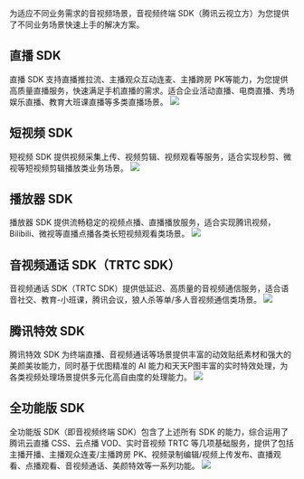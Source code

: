为适应不同业务需求的音视频场景，音视频终端 SDK（腾讯云视立方）为您提供了不同业务场景快速上手的解决方案。

## 直播 SDK
直播 SDK 支持直播推拉流、主播观众互动连麦、主播跨房 PK等能力，为您提供高质量直播服务，快速满足手机直播的需求。适合企业活动直播、电商直播、秀场娱乐直播、教育大班课直播等多类直播场景。
![](https://qcloudimg.tencent-cloud.cn/raw/036c35ec940b587aac869d1ece9c9bfc.jpg)

## 短视频 SDK
短视频 SDK 提供视频采集上传、视频剪辑、视频观看等服务，适合实现秒剪、微视等短视频剪辑播放类业务场景。
![](https://main.qcloudimg.com/raw/ff4dce15b15f0424b3449a8487afb846.png)

## 播放器 SDK
播放器 SDK 提供流畅稳定的视频点播、直播播放服务，适合实现腾讯视频，Bilibili、微视等直播点播各类长短视频观看类场景。
![](https://main.qcloudimg.com/raw/17766ec14d8e963d49185a24ca4f4518.png)

## 音视频通话 SDK（TRTC SDK）
音视频通话 SDK（TRTC SDK）提供低延迟、高质量的音视频通信服务，适合语音社交、教育-小班课，腾讯会议，狼人杀等单/多人音视频通信类场景。
![](https://qcloudimg.tencent-cloud.cn/raw/a3e0c4b94dc5ae52867921690e40c606.png)

## 腾讯特效 SDK
腾讯特效 SDK 为终端直播、音视频通话等场景提供丰富的动效贴纸素材和强大的美颜美妆能力，同时基于优图精准的 AI 能力和天天P图丰富的实时特效处理，为各类视频处理场景提供多元化高自由度的处理能力。
![](https://qcloudimg.tencent-cloud.cn/raw/6c22bb2ad66621765f0baa0b453578f5.png)

## 全功能版 SDK
全功能版 SDK（即音视频终端 SDK）包含了上述所有 SDK 的能力，综合运用了腾讯云直播 CSS、云点播 VOD、实时音视频 TRTC 等几项基础服务，提供了包括主播开播、主播观众连麦/主播跨房 PK、视频录制编辑/视频上传发布、直播观看、点播观看、音视频通话、美颜特效等一系列功能。
![](https://qcloudimg.tencent-cloud.cn/raw/b36d8302186ff8cda6a1ff91a2834cf1.png)
